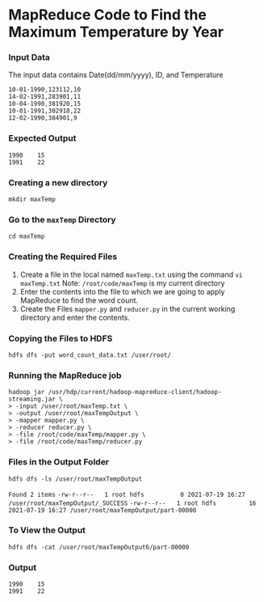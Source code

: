 # MapReduce Code to Find the Maximum Temperature by Year

### Input Data

The input data contains Date(dd/mm/yyyy), ID, and Temperature
```
10-01-1990,123112,10
14-02-1991,283901,11
10-04-1990,381920,15
10-01-1991,302918,22
12-02-1990,384901,9
```

### Expected Output

```
1990    15
1991    22
```

### Creating a new directory

```
mkdir maxTemp
```

### Go to the `maxTemp` Directory 
```
cd maxTemp
```

### Creating the Required Files
1. Create a file in the local named `maxTemp.txt` using the command ```vi maxTemp.txt```  Note: ```/root/code/maxTemp``` is my current directory
2. Enter the contents into the file to which we are going to apply MapReduce to find the word count.
3. Create the Files `mapper.py` and `reducer.py` in the current working directory and enter the contents.

### Copying the Files to HDFS
```
hdfs dfs -put word_count_data.txt /user/root/
```

### Running the MapReduce job
```
hadoop jar /usr/hdp/current/hadoop-mapreduce-client/hadoop-streaming.jar \
> -input /user/root/maxTemp.txt \
> -output /user/root/maxTempOutput \
> -mapper mapper.py \
> -reducer reducer.py \
> -file /root/code/maxTemp/mapper.py \
> -file /root/code/maxTemp/reducer.py
```

### Files in the Output Folder
```
hdfs dfs -ls /user/root/maxTempOutput
```

`Found 2 items`
`-rw-r--r--   1 root hdfs          0 2021-07-19 16:27 /user/root/maxTempOutput/_SUCCESS`
`-rw-r--r--   1 root hdfs         16 2021-07-19 16:27 /user/root/maxTempOutput/part-00000`

### To View the Output
```hdfs dfs -cat /user/root/maxTempOutput6/part-00000```

### Output

```
1990    15
1991    22
```

